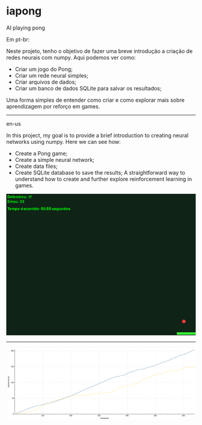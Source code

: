 # iapong
AI playing pong

Em pt-br:

Neste projeto, tenho o objetivo de fazer uma breve introdução a criação de redes neurais com numpy.
Aqui podemos ver como:

- Criar um jogo do Pong;
- Criar um rede neural simples;
- Criar arquivos de dados;
- Criar um banco de dados SQLite para salvar os resultados;

Uma forma simples de entender como criar e como explorar mais sobre aprendizagem por reforço em games.

---

en-us

In this project, my goal is to provide a brief introduction to creating neural networks using numpy. Here we can see how:

- Create a Pong game;
- Create a simple neural network;
- Create data files;
- Create SQLite database to save the results;
A straightforward way to understand how to create and further explore reinforcement learning in games.

![ia](assets/iajoga.png)

---

![performance](assets/performanceia.png)